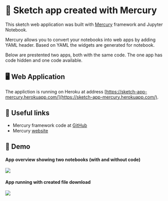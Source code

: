 # 👋 Sketch app created with Mercury

This sketch web application was built with [Mercury](https://github.com/mljar/mercury) framework and Jupyter Notebook.

Mercury allows you to convert your notebooks into web apps by adding YAML header. Based on YAML the widgets are generated for notebook.

Below are prestented two apps, both with the same code. The one app has code hidden and one code available.

## 🖥️ Web Application

The appliction is running on Heroku at address [https://sketch-app-mercury.herokuapp.com/](https://sketch-app-mercury.herokuapp.com/).

## 🔗 Useful links

- Mercury framework code at [GitHub](https://github.com/mljar/mercury)
- Mercury [website](https://mljar.com/mercury)

## 🚀 Demo

#### App overview showing two notebooks (with and without code)

![](https://github.com/pplonski/artistic-sketches-jupyter-mercury/blob/main/media/mercury_demo.gif)

#### App running with created file download

![](https://github.com/pplonski/artistic-sketches-jupyter-mercury/blob/main/media/mercury_demo_2.gif)
